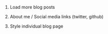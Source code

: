 1.  Load more blog posts

1.  About me / Social media links (twitter, github)

1.  Style individual blog page
